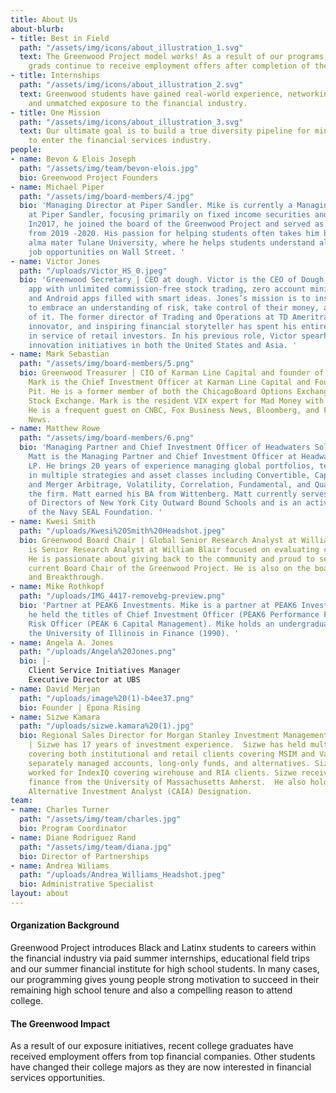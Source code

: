 ```yaml
---
title: About Us
about-blurb:
- title: Best in Field
  path: "/assets/img/icons/about_illustration_1.svg"
  text: The Greenwood Project model works! As a result of our programs, our college
    grads continue to receive employment offers after completion of their internship.
- title: Internships
  path: "/assets/img/icons/about_illustration_2.svg"
  text: Greenwood students have gained real-world experience, networking connections,
    and unmatched exposure to the financial industry.
- title: One Mission
  path: "/assets/img/icons/about_illustration_3.svg"
  text: Our ultimate goal is to build a true diversity pipeline for minority students
    to enter the financial services industry.
people:
- name: Bevon & Elois Joseph
  path: "/assets/img/team/bevon-elois.jpg"
  bio: Greenwood Project Founders
- name: Michael Piper
  path: "/assets/img/board-members/4.jpg"
  bio: 'Managing Director at Piper Sandler. Mike is currently a Managing Director
    at Piper Sandler, focusing primarily on fixed income securities and capital raising.
    In2017, he joined the board of the Greenwood Project and served as board chair
    from 2019 -2020. His passion for helping students often takes him back to his
    alma mater Tulane University, where he helps students understand all the different
    job opportunities on Wall Street. '
- name: Victor Jones
  path: "/uploads/Victor_HS_0.jpeg"
  bio: 'Greenwood Secretary | CEO at dough. Victor is the CEO of Dough, the investing
    app with unlimited commission-free stock trading, zero account minimums, and iOS
    and Android apps filled with smart ideas. Jones’s mission is to inspire the world
    to embrace an understanding of risk, take control of their money, and make more
    of it. The former director of Trading and Operations at TD Ameritrade, lifelong
    innovator, and inspiring financial storyteller has spent his entire finance career
    in service of retail investors. In his previous role, Victor spearheaded trading
    innovation initiatives in both the United States and Asia. '
- name: Mark Sebastian
  path: "/assets/img/board-members/5.png"
  bio: Greenwood Treasurer | CIO of Karman Line Capital and founder of Option Pit.
    Mark is the Chief Investment Officer at Karman Line Capital and Founder of Option
    Pit. He is a former member of both the ChicagoBoard Options Exchange and the American
    Stock Exchange. Mark is the resident VIX expert for Mad Money with Jim Cramer.
    He is a frequent guest on CNBC, Fox Business News, Bloomberg, and First Business
    News.
- name: Matthew Rowe
  path: "/assets/img/board-members/6.png"
  bio: 'Managing Partner and Chief Investment Officer of Headwaters Solutions LP.
    Matt is the Managing Partner and Chief Investment Officer at Headwaters Solutions
    LP. He brings 20 years of experience managing global portfolios, teams, and risk
    in multiple strategies and asset classes including Convertible, Capital Structure,
    and Merger Arbitrage, Volatility, Correlation, Fundamental, and Quantitative to
    the firm. Matt earned his BA from Wittenberg. Matt currently serves on the Board
    of Directors of New York City Outward Bound Schools and is an active supporter
    of the Navy SEAL Foundation. '
- name: Kwesi Smith
  path: "/uploads/Kwesi%20Smith%20Headshot.jpeg"
  bio: Greenwood Board Chair | Global Senior Research Analyst at William Blair. Kwesi
    is Senior Research Analyst at William Blair focused on evaluating consumer investments.
    He is passionate about giving back to the community and proud to serve as the
    current Board Chair of the Greenwood Project. He is also on the board of 3Arts
    and Breakthrough.
- name: Mike Rothkopf
  path: "/uploads/IMG_4417-removebg-preview.png"
  bio: 'Partner at PEAK6 Investments. Mike is a partner at PEAK6 Investments. Previously,
    he held the titles of Chief Investment Officer (PEAK6 Performance Funds) and chief
    Risk Officer (PEAK 6 Capital Management). Mike holds an undergraduate degree from
    the University of Illinois in Finance (1990). '
- name: Angela A. Jones
  path: "/uploads/Angela%20Jones.png"
  bio: |-
    Client Service Initiatives Manager
    Executive Director at UBS
- name: David Merjan
  path: "/uploads/image%20(1)-b4ee37.png"
  bio: Founder | Epona Rising
- name: Sizwe Kamara
  path: "/uploads/sizwe.kamara%20(1).jpg"
  bio: Regional Sales Director for Morgan Stanley Investment Management Solutions
    | Sizwe has 17 years of investment experience.  Sizwe has held multiple positions
    covering both institutional and retail clients covering MSIM and Van Kampen proprietary
    separately managed accounts, long-only funds, and alternatives. Sizwe previously
    worked for IndexIQ covering wirehouse and RIA clients. Sizwe received a B.S. in
    finance from the University of Massachusetts Amherst.  He also holds the Chartered
    Alternative Investment Analyst (CAIA) Designation.
team:
- name: Charles Turner
  path: "/assets/img/team/charles.jpg"
  bio: Program Coordinator
- name: Diane Rodriguez Rand
  path: "/assets/img/team/diana.jpg"
  bio: Director of Partnerships
- name: Andrea Wiliams
  path: "/uploads/Andrea_Williams_Headshot.jpeg"
  bio: Administrative Specialist
layout: about
---
```


#### Organization Background

Greenwood Project introduces Black and Latinx students to careers within the financial industry via paid summer internships, educational field trips and our summer financial institute for high school students. In many cases, our programming gives young people strong motivation to succeed in their remaining high school tenure and also a compelling reason to attend college.

#### The Greenwood Impact

As a result of our exposure initiatives, recent college graduates have received employment offers from top financial companies. Other students have changed their college majors as they are now interested in financial services opportunities.
